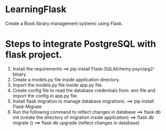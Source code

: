 # LearningFlask
Create a Book library management systemc using Flask.

# Steps to integrate PostgreSQL with flask project.
1. Install the requirements 
==> pip install Flask-SQLAlchemy psycopg2-binary
2. Create a models.py file inside application directory.
3. Import the models.py file inside app.py file.
4. Create config file to read the database credentials from .env file and import the config in app.py file.
5. Install flask migration to manage database migrations.
==> pip install Flask-Migrate
6. Run the following command to reflect changes in database
==> flask db init (create the directory of migration inside application)
==> flask db migrate ()
==> flask db upgrade (reflect changes in database)